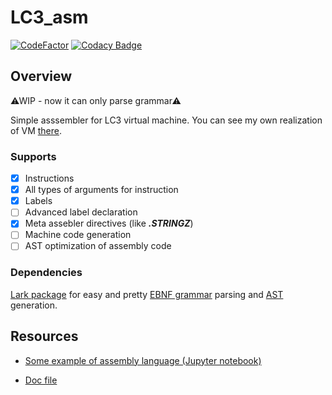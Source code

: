 # LC3_asm

[![CodeFactor](https://www.codefactor.io/repository/github/d0rj/lc3_asm/badge)](https://www.codefactor.io/repository/github/d0rj/lc3_asm)
[![Codacy Badge](https://api.codacy.com/project/badge/Grade/de6a83d6b5d347bc8bb4b1aab31dab32)](https://app.codacy.com/gh/d0rj/LC3_asm?utm_source=github.com&utm_medium=referral&utm_content=d0rj/LC3_asm&utm_campaign=Badge_Grade_Settings)

## Overview

⚠WIP - now it can only parse grammar⚠

Simple asssembler for LC3 virtual machine. You can see my own realization of VM [there](https://github.com/d0rj/LC3_vm).

### Supports

- [x] Instructions
- [x] All types of arguments for instruction
- [x] Labels
- [ ] Advanced label declaration
- [x] Meta assebler directives (like ***.STRINGZ***)
- [ ] Machine code generation
- [ ] AST optimization of assembly code

### Dependencies

[Lark package](https://github.com/lark-parser/lark) for easy and pretty [EBNF grammar](https://en.wikipedia.org/wiki/Extended_Backus%E2%80%93Naur_form) parsing and [AST](https://en.wikipedia.org/wiki/Abstract_syntax_tree) generation.

## Resources

* [Some example of assembly language (Jupyter notebook)](https://jupyter.brynmawr.edu/services/public/dblank/CS240%20Computer%20Organization/2015-Fall/Notes/LC3%20Assembly%20Language.ipynb)

* [Doc file](http://people.cs.georgetown.edu/~squier/Teaching/HardwareFundamentals/LC3-trunk/docs/LC3-AssemblyManualAndExamples.pdf)
